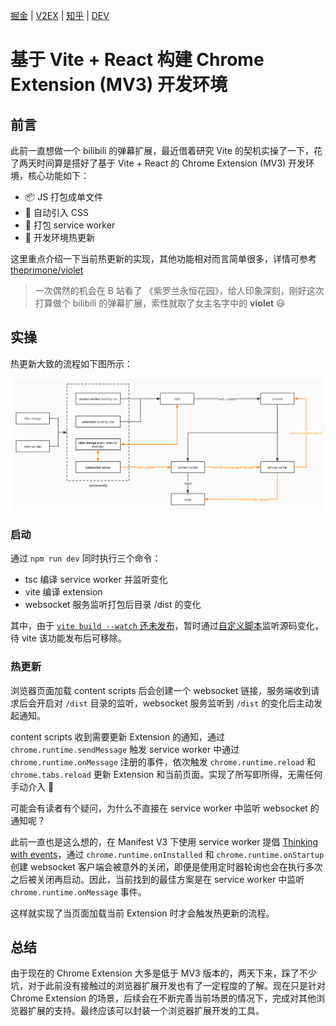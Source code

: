 [掘金](https://juejin.cn/post/6952417294941323277) | [V2EX](https://www.v2ex.com/t/771467) | [知乎](https://zhuanlan.zhihu.com/p/365821726) | [DEV](https://dev.to/theprimone/build-chrome-extension-mv3-development-environment-based-on-vite-react-497h)

# 基于 Vite + React 构建 Chrome Extension (MV3) 开发环境

## 前言

此前一直想做一个 bilibili 的弹幕扩展，最近借着研究 Vite 的契机实操了一下，花了两天时间算是搭好了基于 Vite + React 的 Chrome Extension (MV3) 开发环境，核心功能如下：

- 📦️ JS 打包成单文件
- 🎨 自动引入 CSS
- 🔨 打包 service worker
- 🚀 开发环境热更新

这里重点介绍一下当前热更新的实现，其他功能相对而言简单很多，详情可参考 [theprimone/violet](https://github.com/theprimone/violet)

> 一次偶然的机会在 B 站看了 《紫罗兰永恒花园》，给人印象深刻，刚好这次打算做个 bilibili 的弹幕扩展，索性就取了女主名字中的 **violet** 😃

## 实操

热更新大致的流程如下图所示：

![hot-reload-graph](/memo/images/chrome-extension-hot-reload.jpg)

### 启动

通过 `npm run dev` 同时执行三个命令：

- tsc 编译 service worker 并监听变化
- vite 编译 extension
- websocket 服务监听打包后目录 /dist 的变化

其中，由于 [`vite build --watch` 还未发布](https://github.com/vitejs/vite/issues/1434)，暂时通过[自定义脚本](https://github.com/theprimone/violet/blob/master/scripts/build-ext-watch.js)监听源码变化，待 vite 该功能发布后可移除。

### 热更新

浏览器页面加载 content scripts 后会创建一个 websocket 链接，服务端收到请求后会开启对 `/dist` 目录的监听，websocket 服务监听到 `/dist` 的变化后主动发起通知。

content scripts 收到需要更新 Extension 的通知，通过 `chrome.runtime.sendMessage` 触发 service worker 中通过 `chrome.runtime.onMessage` 注册的事件，依次触发 `chrome.runtime.reload` 和 `chrome.tabs.reload` 更新 Extension 和当前页面。实现了所写即所得，无需任何手动介入 🚀

可能会有读者有个疑问，为什么不直接在 service worker 中监听 websocket 的通知呢？

此前一直也是这么想的，在 Manifest V3 下使用 service worker 提倡 [Thinking with events](https://developer.chrome.com/docs/extensions/mv3/migrating_to_service_workers/#events)，通过 `chrome.runtime.onInstalled` 和 `chrome.runtime.onStartup` 创建 websocket 客户端会被意外的关闭，即便是使用定时器轮询也会在执行多次之后被关闭再启动。因此，当前找到的最佳方案是在 service worker 中监听 `chrome.runtime.onMessage` 事件。

这样就实现了当页面加载当前 Extension 时才会触发热更新的流程。

## 总结

由于现在的 Chrome Extension 大多是低于 MV3 版本的，两天下来，踩了不少坑，对于此前没有接触过的浏览器扩展开发也有了一定程度的了解。现在只是针对 Chrome Extension 的场景，后续会在不断完善当前场景的情况下，完成对其他浏览器扩展的支持。最终应该可以封装一个浏览器扩展开发的工具。
